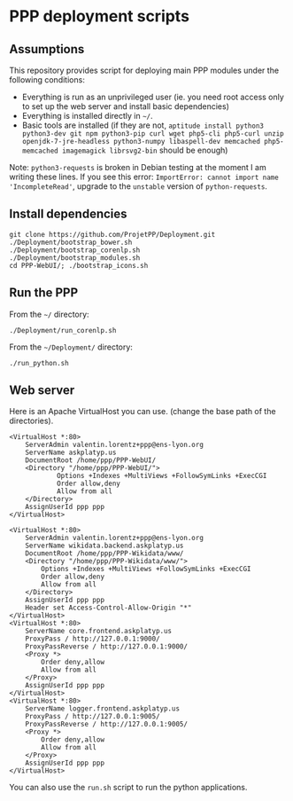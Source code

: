 # PPP deployment scripts

## Assumptions

This repository provides script for deploying main PPP modules
under the following conditions:

* Everything is run as an unprivileged user (ie. you need root
  access only to set up the web server and install basic
  dependencies)
* Everything is installed directly in `~/`.
* Basic tools are installed (if they are not,
  `aptitude install python3 python3-dev git npm python3-pip curl wget php5-cli php5-curl unzip openjdk-7-jre-headless python3-numpy libaspell-dev memcached php5-memcached imagemagick librsvg2-bin`
  should be enough)

Note: `python3-requests` is broken in Debian testing at the moment I am
writing these lines. If you see this error:
`ImportError: cannot import name 'IncompleteRead'`, upgrade to the `unstable`
version of `python-requests`.

## Install dependencies

```
git clone https://github.com/ProjetPP/Deployment.git
./Deployment/bootstrap_bower.sh
./Deployment/bootstrap_corenlp.sh
./Deployment/bootstrap_modules.sh
cd PPP-WebUI/; ./bootstrap_icons.sh
```

## Run the PPP

From the `~/` directory:

```
./Deployment/run_corenlp.sh
```

From the `~/Deployment/` directory:

```
./run_python.sh
```


## Web server

Here is an Apache VirtualHost you can use. (change the base path
of the directories).

    <VirtualHost *:80>
        ServerAdmin valentin.lorentz+ppp@ens-lyon.org
        ServerName askplatyp.us
        DocumentRoot /home/ppp/PPP-WebUI/
        <Directory "/home/ppp/PPP-WebUI/">
                Options +Indexes +MultiViews +FollowSymLinks +ExecCGI
                Order allow,deny
                Allow from all
        </Directory>
        AssignUserId ppp ppp
    </VirtualHost>

    <VirtualHost *:80>
        ServerAdmin valentin.lorentz+ppp@ens-lyon.org
        ServerName wikidata.backend.askplatyp.us
        DocumentRoot /home/ppp/PPP-Wikidata/www/
        <Directory "/home/ppp/PPP-Wikidata/www/">
            Options +Indexes +MultiViews +FollowSymLinks +ExecCGI
            Order allow,deny
            Allow from all
        </Directory>
        AssignUserId ppp ppp
        Header set Access-Control-Allow-Origin "*"
    </VirtualHost>
    <VirtualHost *:80>
        ServerName core.frontend.askplatyp.us
        ProxyPass / http://127.0.0.1:9000/
        ProxyPassReverse / http://127.0.0.1:9000/
        <Proxy *>
            Order deny,allow
            Allow from all
        </Proxy>
        AssignUserId ppp ppp
    </VirtualHost>
    <VirtualHost *:80>
        ServerName logger.frontend.askplatyp.us
        ProxyPass / http://127.0.0.1:9005/
        ProxyPassReverse / http://127.0.0.1:9005/
        <Proxy *>
            Order deny,allow
            Allow from all
        </Proxy>
        AssignUserId ppp ppp
    </VirtualHost>

You can also use the `run.sh` script to run the python applications.
